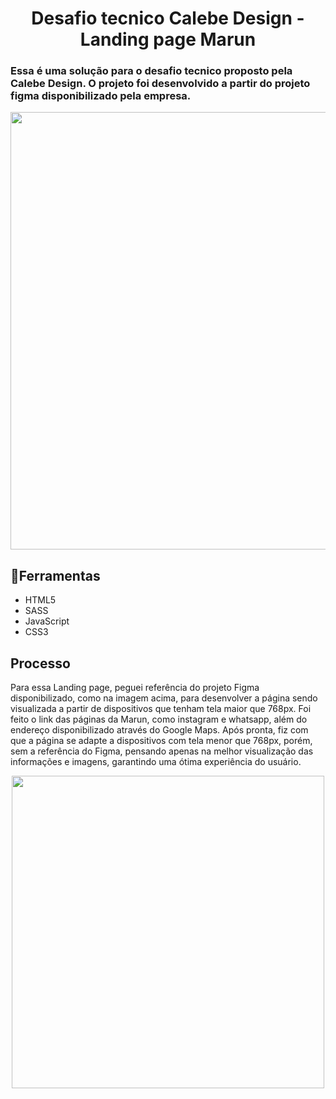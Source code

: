 <h1 align='center'> Desafio tecnico Calebe Design - Landing page Marun </h1>

 ### Essa é uma solução para o desafio tecnico proposto pela Calebe Design. O projeto foi desenvolvido a partir do projeto figma disponibilizado pela empresa.

<p align='center'>
<img src= 'https://user-images.githubusercontent.com/85590638/159192476-ec06f72b-ae52-444b-ba94-66481d123628.jpg' width='700px'>
</p>


## 🔨Ferramentas

- HTML5 
- SASS
- JavaScript
- CSS3


## Processo
Para essa Landing page, peguei referência do projeto Figma disponibilizado, como na imagem acima, para desenvolver a página sendo visualizada a partir de dispositivos que tenham tela maior que 768px. Foi feito o link das páginas da Marun, como instagram e whatsapp, além do endereço disponibilizado através do Google Maps.
Após pronta, fiz com que a página se adapte a dispositivos com tela menor que 768px, porém, sem a referência do Figma, pensando apenas na melhor visualização das informações e imagens, garantindo uma ótima experiência do usuário.
 
<p align='center'>
<img src= 'https://user-images.githubusercontent.com/85590638/159195293-b16d1153-b121-4145-97ed-b4bc4ab11229.png' width='500px'>
</p>
